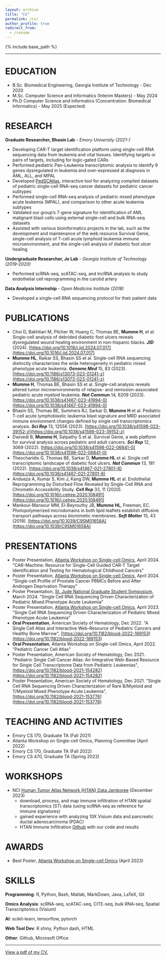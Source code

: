 ```yaml
---
layout: archive
title: "CV"
permalink: /cv/
author_profile: true
redirect_from:
  - /resume
---
```


{% include base_path %}

----------------

EDUCATION
======
* B.Sc. Biomedical Engineering, Georgia Institute of Technology - Dec 2020
* M.Sc. Computer Science and Informatics (Interim Masters) - May 2024
* Ph.D Computer Science and Informatics (Concentration: Biomedical Informatics) - May 2025 (Expected)

RESEARCH
======
**Graduate Researcher, Bhasin Lab** - *Emory University (2021-)*
* Developing CAR-T target identification platform using single-cell RNA sequencing data from leukemia and vital tissues. Identifying targets or pairs of targets, including for logic-gated CARs
* Performed pediatric Pan-Leukemia transcriptomic analysis to identify 9 genes dysregulated in leukemia and over-expressed at diagnosis in AML, ALL, and MPAL
* Developed [PedSCAtlas](https://bhasinlab.bmi.emory.edu/PediatricSCAtlas/), interactive tool for analyzing compiled datasets of pediatric single-cell RNA-seq cancer datasets for pediatric cancer subtypes
* Performed single-cell RNA-seq analysis of pediatric mixed phenotype acute leukemia (MPAL), and comparison to other acute leukemia subtypes
* Validated our group’s 7-gene signature for identification of AML malignant blast cells using external single-cell and bulk RNA-seq datasets
* Assisted with various bioinformatics projects in the lab, such as the development and maintenance of the web resource Survival Genie, single-cell analysis of T-cell acute lymphoid leukemia immune microenvironment, and the single-cell analysis of diabetic foot ulcer healing

**Undergraduate Researcher, Jo Lab** - *Georgia Institute of Technology (2019-2020)*
* Performed scRNA-seq, scATAC-seq, and lncRNA analysis to study endothelial cell reprogramming in the carotid artery

**Data Analysis Internship** - *Open Medicine Institute (2018)*
* Developed a single-cell RNA sequencing protocol for their patient data
  
PUBLICATIONS
======
* Choi D, Bakhtiari M, Pilcher W, Huang C, Thomas BE, **Mumme H**, et al. Single-cell analysis of debrided diabetic foot ulcers reveals dysregulated wound healing environment in non-hispanic blacks. ***JID*** (2024). [https://doi.org/10.1016/j.jid.2024.07.017](https://doi.org/10.1016/j.jid.2024.07.017)
* **Mumme HL**, Raikar SS, Bhasin SS et al. Single-cell RNA sequencing distinctly characterizes the wide heterogeneity in pediatric mixed phenotype acute leukemia. ***Genome Med*** 15, 83 (2023). [https://doi.org/10.1186/s13073-023-01241-z](https://doi.org/10.1186/s13073-023-01241-z)
* **Mumme H**, Thomas BE, Bhasin SS et al. Single-cell analysis reveals altered tumor microenvironments of relapse- and remission-associated pediatric acute myeloid leukemia. ***Nat Commun*** 14, 6209 (2023).
[https://doi.org/10.1038/s41467-023-41994-0](https://doi.org/10.1038/s41467-023-41994-0)
* Bhasin SS, Thomas BE, Summers RJ, Sarkar D, **Mumme H** et al. Pediatric T-cell acute lymphoblastic leukemia blast signature and MRD associated immune environment changes defined by single cell transcriptomics analysis. ***Sci Rep*** 13, 12556 (2023). [https://doi.org/10.1038/s41598-023-39152-z](https://doi.org/10.1038/s41598-023-39152-z)
* Dwivedi B, **Mumme H**, Satpathy S et al. Survival Genie, a web platform for survival analysis across pediatric and adult cancers. ***Sci Rep*** 12, 3069 (2022). [https://doi.org/10.1038/s41598-022-06841-0](https://doi.org/10.1038/s41598-022-06841-0)
* Theocharidis G, Thomas BE, Sarkar D, **Mumme HL** et al. Single cell transcriptomic landscape of diabetic foot ulcers. ***Nat Commun*** 13, 181 (2022). [https://doi.org/10.1038/s41467-021-27801-8](https://doi.org/10.1038/s41467-021-27801-8)
* Andueza A, Kumar S, Kim J, Kang DW, **Mumme HL** et al. Endothelial Reprogramming by Disturbed Flow Revealed by Single-Cell RNA and Chromatin Accessibility Study. ***Cell Rep*** 33, 11 (2020). [https://doi.org/10.1016/j.celrep.2020.108491](https://doi.org/10.1016/j.celrep.2020.108491)
* Mankoul-Mansour MM, El-Beyrouthy JB, **Mumme HL**, Freeman, EC. Photopolymerized microdomains in both lipid leaflets establish diffusive transport pathways across biomimetic membranes. ***Soft Matter*** 15, 43
(2019). [https://doi.org/10.1039/C9SM01658A](https://doi.org/10.1039/C9SM01658A)

PRESENTATIONS
======
* Poster Presentation, [Atlanta Workshop on Single-cell Omics](https://research.gatech.edu/data/events/awsom), April 2024. "CAR-Machine: Resource for Single-Cell Guided CAR-T Target Identification and Testing for Hematological Childhood Cancers"
* Poster Presentation, [Atlanta Workshop on Single-cell Omics](https://research.gatech.edu/data/events/awsom), April 2024. "Single-cell Profile of Prostate Cancer PBMCs Before and After Androgen Deprivation Therapy"
* Poster Presentation, [St. Jude National Graduate Student Symposium](https://www.stjude.org/education-training/predoctoral-training/graduate-students/national-graduate-student-symposium-ngss.html), March 2024. "Single Cell RNA Sequencing Driven Characterization of Pediatric Mixed Phenotype Acute Leukemia"
* Poster Presentation, [Atlanta Workshop on Single-cell Omics](https://research.gatech.edu/data/events/awsom), April 2023. "Single Cell RNA Sequencing Driven Characterization of Pediatric Mixed Phenotype Acute Leukemia"
* **Oral Presentation**, American Society of Hematology, Dec 2022. "A Single Cell Atlas and Interactive Web-Resource of Pediatric Cancers and Healthy Bone Marrow", [https://doi.org/10.1182/blood-2022-169153](https://doi.org/10.1182/blood-2022-169153)
* **Oral Presentation**, Atlanta Workshop on Single-cell Omics, April 2022. "Pediatric Cancer Cell Atlas"
* Poster Presentation, American Society of Hematology, Dec 2021. "Pediatric Single Cell Cancer Atlas: An Integrative Web-Based Resource for Single Cell Transcriptome Data from Pediatric Leukemias",
[https://doi.org/10.1182/blood-2021-154282](https://doi.org/10.1182/blood-2021-154282)
* Poster Presentation, American Society of Hematology, Dec 2021. "Single Cell RNA Sequencing Driven Characterization of Rare B/Myeloid and T/Myeloid Mixed Phenotype Acute Leukemia",
[https://doi.org/10.1182/blood-2021-153776](https://doi.org/10.1182/blood-2021-153776)
  
TEACHING AND ACTIVITIES
======
* Emory CS 170, Graduate TA (Fall 2021)
* Atlanta Workshop on Single-cell Omics, Planning Committee (April 2022)
* Emory CS 170, Graduate TA (Fall 2022)
* Emory CS 470, Graduate TA (Spring 2023)

WORKSHOPS
======
* NCI [Human Tumor Atlas Network (HTAN) Data Jamboree](https://humantumoratlas.org/jamboree) (December 2023)
  * download, process, and map immune infiltration of HTAN spatial transcriptomics (ST) data (using scRNA-seq as reference for immune signatures)
  * gained experience with analyzing 10X Visium data and pancreatic ductal adenocarcinoma (PDAC)
  * HTAN Immune Infiltration [Github](https://github.com/NCI-HTAN-Jamborees/Immune-infiltration) with our code and results

AWARDS
======
* Best Poster, [Atlanta Workshop on Single-cell Omics](https://research.gatech.edu/data/events/awsom) (April 2023)

SKILLS
======
**Programming**: R, Python, Bash, Matlab, MarkDown, Java, LaTeX, Git

**Omics Analysis**: scRNA-seq, scATAC-seq, CITE-seq, bulk RNA-seq, Spatial Transcriptomics (Visium)

**AI**: scikit-learn, tensorflow, pytorch

**Web Tool Dev**: R shiny, Python dash, HTML

**Other**: Github, Microsoft Office

-------------------

[View a pdf of my CV.](../files/cv_hopemumme.pdf)

